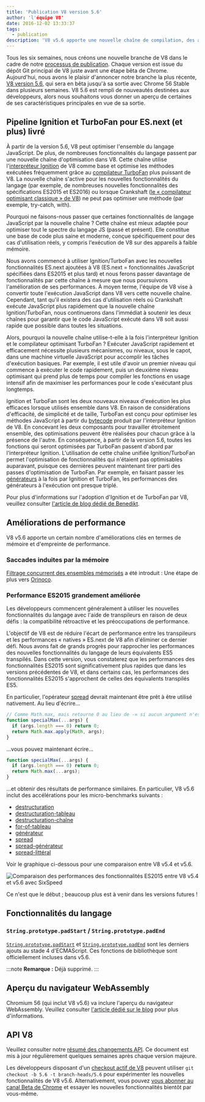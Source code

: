 ```yaml
---
title: 'Publication V8 version 5.6'
author: 'l'équipe V8'
date: 2016-12-02 13:33:37
tags:
  - publication
description: 'V8 v5.6 apporte une nouvelle chaîne de compilation, des améliorations de performance, et un soutien accru pour les fonctionnalités du langage ECMAScript.'
---
```

Tous les six semaines, nous créons une nouvelle branche de V8 dans le cadre de notre [processus de publication](/docs/release-process). Chaque version est issue du dépôt Git principal de V8 juste avant une étape bêta de Chrome. Aujourd'hui, nous avons le plaisir d'annoncer notre branche la plus récente, [V8 version 5.6](https://chromium.googlesource.com/v8/v8.git/+log/branch-heads/5.6), qui sera en bêta jusqu'à sa sortie avec Chrome 56 Stable dans plusieurs semaines. V8 5.6 est rempli de nouveautés destinées aux développeurs, alors nous souhaitons vous donner un aperçu de certaines de ses caractéristiques principales en vue de sa sortie.

<!--truncate-->
## Pipeline Ignition et TurboFan pour ES.next (et plus) livré

À partir de la version 5.6, V8 peut optimiser l'ensemble du langage JavaScript. De plus, de nombreuses fonctionnalités du langage passent par une nouvelle chaîne d'optimisation dans V8. Cette chaîne utilise l'[interpréteur Ignition](/blog/ignition-interpreter) de V8 comme base et optimise les méthodes exécutées fréquemment grâce au [compilateur TurboFan](/docs/turbofan) plus puissant de V8. La nouvelle chaîne s'active pour les nouvelles fonctionnalités du langage (par exemple, de nombreuses nouvelles fonctionnalités des spécifications ES2015 et ES2016) ou lorsque Crankshaft ([le « compilateur optimisant classique » de V8](https://blog.chromium.org/2010/12/new-crankshaft-for-v8.html)) ne peut pas optimiser une méthode (par exemple, try-catch, with).

Pourquoi ne faisons-nous passer que certaines fonctionnalités de langage JavaScript par la nouvelle chaîne ? Cette chaîne est mieux adaptée pour optimiser tout le spectre du langage JS (passé et présent). Elle constitue une base de code plus saine et moderne, conçue spécifiquement pour des cas d'utilisation réels, y compris l'exécution de V8 sur des appareils à faible mémoire.

Nous avons commencé à utiliser Ignition/TurboFan avec les nouvelles fonctionnalités ES.next ajoutées à V8 (ES.next = fonctionnalités JavaScript spécifiées dans ES2015 et plus tard) et nous ferons passer davantage de fonctionnalités par cette chaîne à mesure que nous poursuivons l'amélioration de ses performances. À moyen terme, l'équipe de V8 vise à convertir toute l'exécution JavaScript dans V8 vers cette nouvelle chaîne. Cependant, tant qu'il existera des cas d'utilisation réels où Crankshaft exécute JavaScript plus rapidement que la nouvelle chaîne Ignition/TurboFan, nous continuerons dans l'immédiat à soutenir les deux chaînes pour garantir que le code JavaScript exécuté dans V8 soit aussi rapide que possible dans toutes les situations.

Alors, pourquoi la nouvelle chaîne utilise-t-elle à la fois l'interpréteur Ignition et le compilateur optimisant TurboFan ? Exécuter JavaScript rapidement et efficacement nécessite plusieurs mécanismes, ou niveaux, sous le capot, dans une machine virtuelle JavaScript pour accomplir les tâches d'exécution basiques. Par exemple, il est utile d'avoir un premier niveau qui commence à exécuter le code rapidement, puis un deuxième niveau optimisant qui prend plus de temps pour compiler les fonctions en usage intensif afin de maximiser les performances pour le code s'exécutant plus longtemps.

Ignition et TurboFan sont les deux nouveaux niveaux d'exécution les plus efficaces lorsque utilisés ensemble dans V8. En raison de considérations d'efficacité, de simplicité et de taille, TurboFan est conçu pour optimiser les méthodes JavaScript à partir du [bytecode](https://fr.wikipedia.org/wiki/Bytecode) produit par l'interpréteur Ignition de V8. En concevant les deux composants pour travailler étroitement ensemble, des optimisations peuvent être réalisées pour chacun grâce à la présence de l'autre. En conséquence, à partir de la version 5.6, toutes les fonctions qui seront optimisées par TurboFan passent d'abord par l'interpréteur Ignition. L'utilisation de cette chaîne unifiée Ignition/TurboFan permet l'optimisation de fonctionnalités qui n'étaient pas optimisables auparavant, puisque ces dernières peuvent maintenant tirer parti des passes d'optimisation de TurboFan. Par exemple, en faisant passer les [générateurs](https://developer.mozilla.org/fr/docs/Web/JavaScript/Reference/Statements/function*) à la fois par Ignition et TurboFan, les performances des générateurs à l'exécution ont presque triplé.

Pour plus d'informations sur l'adoption d'Ignition et de TurboFan par V8, veuillez consulter [l'article de blog dédié de Benedikt](https://benediktmeurer.de/2016/11/25/v8-behind-the-scenes-november-edition/).

## Améliorations de performance

V8 v5.6 apporte un certain nombre d'améliorations clés en termes de mémoire et d'empreinte de performance.

### Saccades induites par la mémoire

[Filtrage concurrent des ensembles mémorisés](https://bugs.chromium.org/p/chromium/issues/detail?id=648568) a été introduit : Une étape de plus vers [Orinoco](/blog/orinoco).

### Performance ES2015 grandement améliorée

Les développeurs commencent généralement à utiliser les nouvelles fonctionnalités du langage avec l'aide de transpileurs en raison de deux défis : la compatibilité rétroactive et les préoccupations de performance.

L'objectif de V8 est de réduire l'écart de performance entre les transpileurs et les performances « natives » ES.next de V8 afin d'éliminer ce dernier défi. Nous avons fait de grands progrès pour rapprocher les performances des nouvelles fonctionnalités du langage de leurs équivalents ES5 transpilés. Dans cette version, vous constaterez que les performances des fonctionnalités ES2015 sont significativement plus rapides que dans les versions précédentes de V8, et dans certains cas, les performances des fonctionnalités ES2015 s'approchent de celles des équivalents transpilés ES5.

En particulier, l'opérateur [spread](https://developer.mozilla.org/en/docs/Web/JavaScript/Reference/Operators/Spread_operator) devrait maintenant être prêt à être utilisé nativement. Au lieu d'écrire…

```js
// Comme Math.max, mais retourne 0 au lieu de -∞ si aucun argument n'est fourni.
function specialMax(...args) {
  if (args.length === 0) return 0;
  return Math.max.apply(Math, args);
}
```

…vous pouvez maintenant écrire…

```js
function specialMax(...args) {
  if (args.length === 0) return 0;
  return Math.max(...args);
}
```

…et obtenir des résultats de performance similaires. En particulier, V8 v5.6 inclut des accélérations pour les micro-benchmarks suivants :

- [destructuration](https://github.com/fhinkel/six-speed/tree/master/tests/destructuring)
- [destructuration-tableau](https://github.com/fhinkel/six-speed/tree/master/tests/destructuring-array)
- [destructuration-chaîne](https://github.com/fhinkel/six-speed/tree/master/tests/destructuring-string)
- [for-of-tableau](https://github.com/fhinkel/six-speed/tree/master/tests/for-of-array)
- [générateur](https://github.com/fhinkel/six-speed/tree/master/tests/generator)
- [spread](https://github.com/fhinkel/six-speed/tree/master/tests/spread)
- [spread-générateur](https://github.com/fhinkel/six-speed/tree/master/tests/spread-generator)
- [spread-littéral](https://github.com/fhinkel/six-speed/tree/master/tests/spread-literal)

Voir le graphique ci-dessous pour une comparaison entre V8 v5.4 et v5.6.

![Comparaison des performances des fonctionnalités ES2015 entre V8 v5.4 et v5.6 avec [SixSpeed](https://fhinkel.github.io/six-speed/)](/_img/v8-release-56/perf.png)

Ce n'est que le début ; beaucoup plus est à venir dans les versions futures !

## Fonctionnalités du langage

### `String.prototype.padStart` / `String.prototype.padEnd`

[`String.prototype.padStart`](https://developer.mozilla.org/en-US/docs/Web/JavaScript/Reference/Global_Objects/String/padStart) et [`String.prototype.padEnd`](https://developer.mozilla.org/en-US/docs/Web/JavaScript/Reference/Global_Objects/String/padEnd) sont les derniers ajouts au stade 4 d'ECMAScript. Ces fonctions de bibliothèque sont officiellement incluses dans v5.6.

:::note
**Remarque :** Déjà supprimé.
:::

## Aperçu du navigateur WebAssembly

Chromium 56 (qui inclut V8 v5.6) va inclure l'aperçu du navigateur WebAssembly. Veuillez consulter [l'article dédié sur le blog](/blog/webassembly-browser-preview) pour plus d'informations.

## API V8

Veuillez consulter notre [résumé des changements API](https://docs.google.com/document/d/1g8JFi8T_oAE_7uAri7Njtig7fKaPDfotU6huOa1alds/edit). Ce document est mis à jour régulièrement quelques semaines après chaque version majeure.

Les développeurs disposant d'un [checkout actif de V8](/docs/source-code#using-git) peuvent utiliser `git checkout -b 5.6 -t branch-heads/5.6` pour expérimenter les nouvelles fonctionnalités de V8 v5.6. Alternativement, vous pouvez [vous abonner au canal Beta de Chrome](https://www.google.com/chrome/browser/beta.html) et essayer les nouvelles fonctionnalités bientôt par vous-même.
